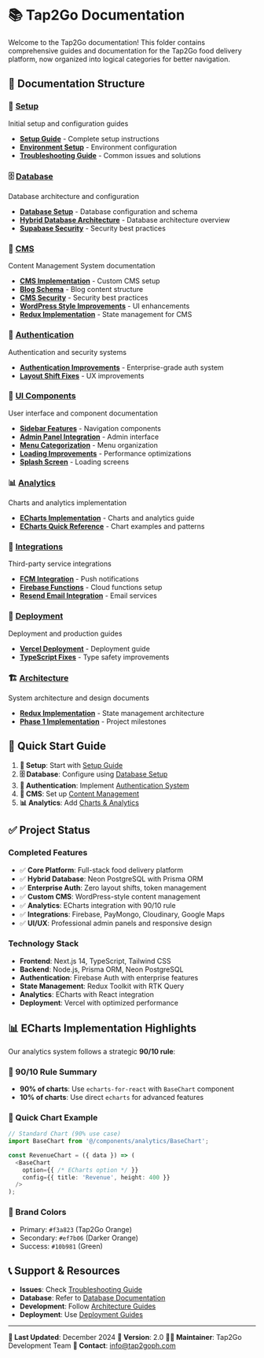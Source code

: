 # 📚 Tap2Go Documentation

Welcome to the Tap2Go documentation! This folder contains comprehensive guides and documentation for the Tap2Go food delivery platform, now organized into logical categories for better navigation.

## 📁 Documentation Structure

### 🚀 [Setup](./setup/)
Initial setup and configuration guides
- **[Setup Guide](./setup/SETUP_GUIDE_CURRENT.md)** - Complete setup instructions
- **[Environment Setup](./setup/ENVIRONMENT_SETUP.md)** - Environment configuration
- **[Troubleshooting Guide](./setup/TROUBLESHOOTING_GUIDE.md)** - Common issues and solutions

### 🗄️ [Database](./database/)
Database architecture and configuration
- **[Database Setup](./database/DATABASE_SETUP.md)** - Database configuration and schema
- **[Hybrid Database Architecture](./database/HYBRID_DATABASE_ARCHITECTURE.md)** - Database architecture overview
- **[Supabase Security](./database/SUPABASE_SECURITY_BEST_PRACTICES.md)** - Security best practices

### 📝 [CMS](./cms/)
Content Management System documentation
- **[CMS Implementation](./cms/CMS_IMPLEMENTATION_SUCCESS.md)** - Custom CMS setup
- **[Blog Schema](./cms/PROFESSIONAL_BLOG_SCHEMA.md)** - Blog content structure
- **[CMS Security](./cms/PROFESSIONAL_CMS_SECURITY_APPROACH.md)** - Security best practices
- **[WordPress Style Improvements](./cms/CMS_WORDPRESS_STYLE_IMPROVEMENTS.md)** - UI enhancements
- **[Redux Implementation](./cms/CMS_REDUX_IMPLEMENTATION_COMPLETE.md)** - State management for CMS

### 🔐 [Authentication](./authentication/)
Authentication and security systems
- **[Authentication Improvements](./authentication/AUTHENTICATION_IMPROVEMENTS.md)** - Enterprise-grade auth system
- **[Layout Shift Fixes](./authentication/AUTHENTICATION_LAYOUT_SHIFT_FIXES.md)** - UX improvements

### 🎨 [UI Components](./ui-components/)
User interface and component documentation
- **[Sidebar Features](./ui-components/COMPLETE_SIDEBAR_FEATURES.md)** - Navigation components
- **[Admin Panel Integration](./ui-components/ADMIN_PANEL_CMS_INTEGRATION_COMPLETE.md)** - Admin interface
- **[Menu Categorization](./ui-components/ADMIN_PANEL_MENU_CATEGORIZATION.md)** - Menu organization
- **[Loading Improvements](./ui-components/FAST_LOADING_IMPROVEMENTS.md)** - Performance optimizations
- **[Splash Screen](./ui-components/FACEBOOK_SPLASH_SCREEN.md)** - Loading screens

### 📊 [Analytics](./analytics/)
Charts and analytics implementation
- **[ECharts Implementation](./analytics/ECHARTS_IMPLEMENTATION_GUIDE.md)** - Charts and analytics guide
- **[ECharts Quick Reference](./analytics/ECHARTS_QUICK_REFERENCE.md)** - Chart examples and patterns

### 🔌 [Integrations](./integrations/)
Third-party service integrations
- **[FCM Integration](./integrations/FCM_INTEGRATION_GUIDE.md)** - Push notifications
- **[Firebase Functions](./integrations/FIREBASE_FUNCTIONS_ARCHITECTURE.md)** - Cloud functions setup
- **[Resend Email Integration](./integrations/RESEND_EMAIL_INTEGRATION_GUIDE.md)** - Email services

### 🚀 [Deployment](./deployment/)
Deployment and production guides
- **[Vercel Deployment](./deployment/VERCEL_DEPLOYMENT_FIX.md)** - Deployment guide
- **[TypeScript Fixes](./deployment/TYPESCRIPT_ERRORS_FIXED.md)** - Type safety improvements

### 🏗️ [Architecture](./architecture/)
System architecture and design documents
- **[Redux Implementation](./architecture/REDUX_IMPLEMENTATION.md)** - State management architecture
- **[Phase 1 Implementation](./architecture/PHASE1_IMPLEMENTATION_COMPLETE.md)** - Project milestones

## 🎯 Quick Start Guide

1. **🚀 Setup**: Start with [Setup Guide](./setup/SETUP_GUIDE_CURRENT.md)
2. **🗄️ Database**: Configure using [Database Setup](./database/DATABASE_SETUP.md)
3. **🔐 Authentication**: Implement [Authentication System](./authentication/AUTHENTICATION_IMPROVEMENTS.md)
4. **📝 CMS**: Set up [Content Management](./cms/CMS_IMPLEMENTATION_SUCCESS.md)
5. **📊 Analytics**: Add [Charts & Analytics](./analytics/ECHARTS_IMPLEMENTATION_GUIDE.md)

## ✅ Project Status

### **Completed Features**
- ✅ **Core Platform**: Full-stack food delivery platform
- ✅ **Hybrid Database**: Neon PostgreSQL with Prisma ORM
- ✅ **Enterprise Auth**: Zero layout shifts, token management
- ✅ **Custom CMS**: WordPress-style content management
- ✅ **Analytics**: ECharts integration with 90/10 rule
- ✅ **Integrations**: Firebase, PayMongo, Cloudinary, Google Maps
- ✅ **UI/UX**: Professional admin panels and responsive design

### **Technology Stack**
- **Frontend**: Next.js 14, TypeScript, Tailwind CSS
- **Backend**: Node.js, Prisma ORM, Neon PostgreSQL
- **Authentication**: Firebase Auth with enterprise features
- **State Management**: Redux Toolkit with RTK Query
- **Analytics**: ECharts with React integration
- **Deployment**: Vercel with optimized performance

## 📊 ECharts Implementation Highlights

Our analytics system follows a strategic **90/10 rule**:

### 🎯 90/10 Rule Summary
- **90% of charts**: Use `echarts-for-react` with `BaseChart` component
- **10% of charts**: Use direct `echarts` for advanced features

### 🚀 Quick Chart Example
```typescript
// Standard Chart (90% use case)
import BaseChart from '@/components/analytics/BaseChart';

const RevenueChart = ({ data }) => (
  <BaseChart
    option={{ /* ECharts option */ }}
    config={{ title: 'Revenue', height: 400 }}
  />
);
```

### 🎨 Brand Colors
- Primary: `#f3a823` (Tap2Go Orange)
- Secondary: `#ef7b06` (Darker Orange)
- Success: `#10b981` (Green)

## 📞 Support & Resources

- **Issues**: Check [Troubleshooting Guide](./setup/TROUBLESHOOTING_GUIDE.md)
- **Database**: Refer to [Database Documentation](./database/)
- **Development**: Follow [Architecture Guides](./architecture/)
- **Deployment**: Use [Deployment Guides](./deployment/)

---

**📅 Last Updated**: December 2024
**🔖 Version**: 2.0
**👨‍💻 Maintainer**: Tap2Go Development Team
**📧 Contact**: info@tap2goph.com

